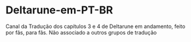 # Deltarune-em-PT-BR
Canal da Tradução dos capítulos 3 e 4 de Deltarune em andamento, feito por fãs, para fãs. Não associado a outros grupos de tradução
